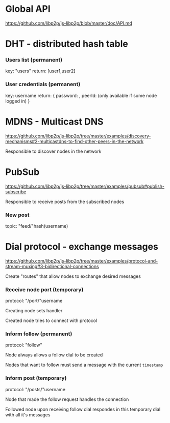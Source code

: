 # Global API

https://github.com/libp2p/js-libp2p/blob/master/doc/API.md


# DHT - distributed hash table

### Users list (permanent)
key: "users"
return: [user1,user2]

### User credentials (permanent)
key: username
return: {
    password: <hash>,
    peerId: <hash> (only available if some node logged in)
}

# MDNS - Multicast DNS

https://github.com/libp2p/js-libp2p/tree/master/examples/discovery-mechanisms#2-multicastdns-to-find-other-peers-in-the-network

Responsible to discover nodes in the network

# PubSub

https://github.com/libp2p/js-libp2p/tree/master/examples/pubsub#publish-subscribe

Responsible to receive posts from the subscribed nodes

### New post
topic: "feed/"hash(username)

# Dial protocol - exchange messages

https://github.com/libp2p/js-libp2p/tree/master/examples/protocol-and-stream-muxing#3-bidirectional-connections

Create "routes" that allow nodes to exchange desired messages

### Receive node port (temporary)
protocol: "/port/"username

Creating node sets handler

Created node tries to connect with protocol

### Inform follow (permanent)
protocol: "follow"

Node always allows a follow dial to be created

Nodes that want to follow must send a message with the current `timestamp`

### Inform post (temporary)
protocol: "/posts/"username

Node that made the follow request handles the connection

Followed node upon receiving follow dial respondes in this temporary dial with all it's messages